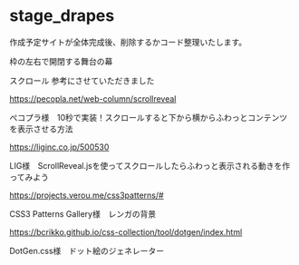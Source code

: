 # stage_drapes

作成予定サイトが全体完成後、削除するかコード整理いたします。

枠の左右で開閉する舞台の幕


スクロール
参考にさせていただきました

https://pecopla.net/web-column/scrollreveal

ぺコプラ様　10秒で実装！スクロールすると下から横からふわっとコンテンツを表示させる方法



https://liginc.co.jp/500530

LIG様　ScrollReveal.jsを使ってスクロールしたらふわっと表示される動きを作ってみよう



https://projects.verou.me/css3patterns/#

CSS3 Patterns Gallery様　レンガの背景



https://bcrikko.github.io/css-collection/tool/dotgen/index.html

DotGen.css様　ドット絵のジェネレーター




